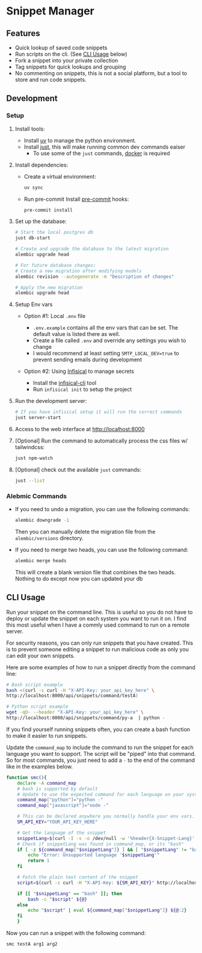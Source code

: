 # Snippet Manager


## Features

- Quick lookup of saved code snippets
- Run scripts on the cli. (See [CLI Usage](#cli-usage) below)
- Fork a snippet into your private collection
- Tag snippets for quick lookups and grouping
- No commenting on snippets, this is not a social platform, but a tool to store and run code snippets.


## Development


### Setup

1. Install tools:
    - Install [uv](https://docs.astral.sh/uv/getting-started/installation/) to manage the python environment.
    - Install [just](https://github.com/casey/just), this will make running common dev commands eaiser
        - To use some of the `just` commands, [docker](https://docs.docker.com/engine/install/) is required

2. Install dependencies:
    - Create a virtual environment:

        ```bash
        uv sync
        ```

    - Run pre-commit Install [pre-commit](https://pre-commit.com/) hooks:

        ```bash
        pre-commit install
        ```


3. Set up the database:

    ```bash
    # Start the local postgres db
    just db-start

    # Create and upgrade the database to the latest migration
    alembic upgrade head

    # For future database changes:
    # Create a new migration after modifying models
    alembic revision --autogenerate -m "Description of changes"

    # Apply the new migration
    alembic upgrade head
    ```

4. Setup Env vars

    - Option #1: Local `.env` file
        - `.env.example` contains all the env vars that can be set. The default value is listed there as well.
        - Create a file called `.env` and override any settings you wish to change
        - I would recommend at least setting `SMTP_LOCAL_DEV=true` to prevent sending emails during development

    - Option #2: Using [Infisical](https://infisical.com/) to manage secrets
        - Install the [infisical-cli](https://infisical.com/docs/cli/overview) tool
        - Run `infisical init` to setup the project

5. Run the development server:

    ```bash
    # If you have infisical setup it will run the correct commands
    just server-start
    ```

6. Access to the web interface at [http://localhost:8000](http://localhost:8000)

7. [Optional] Run the command to automatically process the css files w/ tailwindcss:

    ```bash
    just npm-watch
    ```

8. [Optional] check out the available `just` commands:

    ```bash
    just --list
    ```


### Alebmic Commands

- If you need to undo a migration, you can use the following commands:

    ```bash
    alembic downgrade -1
    ```

    Then you can manually delete the migration file from the `alembic/versions` directory.

- If you need to merge two heads, you can use the following command:

    ```bash
    alembic merge heads
    ```

    This will create a blank version file that combines the two heads. Nothing to do except now you can updated your db


## CLI Usage

Run your snippet on the command line. This is useful so you do not have to deploy or update the snippet on each
system you want to run it on. I find this most useful when I have a commly used command to run on a remote server.

For security reasons, you can only run snippets that you have created.
This is to prevent someone editing a snippet to run malicious code as only you can edit your own snippets.

Here are some examples of how to run a snippet directly from the command line:

```bash
# Bash script example
bash <(curl -s curl -H "X-API-Key: your_api_key_here" \
http://localhost:8000/api/snippets/command/testA)

# Python script example
wget -qO- --header "X-API-Key: your_api_key_here" \
http://localhost:8000/api/snippets/command/py-a  | python -
```

If you find yourself running snippets often, you can create a bash function to make it easier to run snippets.

Update the `command_map` to include the command to run the snippet for each language you want to support.
The script will be "piped" into that command. So for most commands, you just need to add a `-` to the end of the
command like in the examples below.

```bash
function smc(){
    declare -A command_map
    # bash is supported by default
    # Update to use the expected command for each language on your system
    command_map["python"]="python -"
    command_map["javascript"]="node -"

    # This can be declared anywhere you normally handle your env vars. But its fine to keep here too.
    SM_API_KEY="YOUR_API_KEY_HERE"

    # Get the language of the snippet
    snippetLang=$(curl -I -s -o /dev/null -w '%header{X-Snippet-Lang}' -H "X-API-Key: ${SM_API_KEY}" http://localhost:8000/api/snippets/command/${1})
    # Check if snippetLang was found in command_map, or its "bash"
    if [ -z ${command_map["$snippetLang"]} ] && [ "$snippetLang" != "bash" ]; then
        echo "Error: Unsupported language '$snippetLang'"
        return 1
    fi

    # Fetch the plain text content of the snippet
    script=$(curl -s curl -H "X-API-Key: ${SM_API_KEY}" http://localhost:8000/api/snippets/command/${1})

    if [[ "$snippetLang" == "bash" ]]; then
        bash -c "$script" ${@}
    else
        echo "$script" | eval ${command_map["$snippetLang"]} ${@:2}
    fi
    }
```

Now you can run a snippet with the following command:

```bash
smc testA arg1 arg2
```
